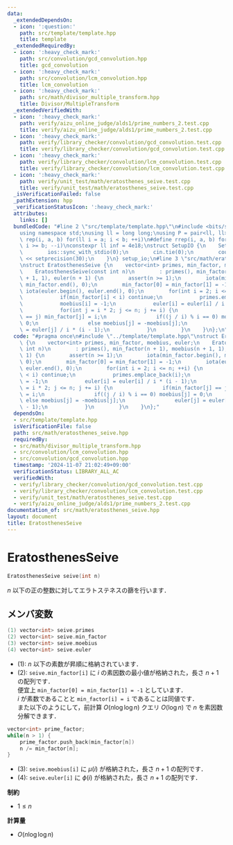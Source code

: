 ```yaml
---
data:
  _extendedDependsOn:
  - icon: ':question:'
    path: src/template/template.hpp
    title: template
  _extendedRequiredBy:
  - icon: ':heavy_check_mark:'
    path: src/convolution/gcd_convolution.hpp
    title: gcd_convolution
  - icon: ':heavy_check_mark:'
    path: src/convolution/lcm_convolution.hpp
    title: lcm_convolution
  - icon: ':heavy_check_mark:'
    path: src/math/divisor_multiple_transform.hpp
    title: Divisor/MultipleTransform
  _extendedVerifiedWith:
  - icon: ':heavy_check_mark:'
    path: verify/aizu_online_judge/alds1/prime_numbers_2.test.cpp
    title: verify/aizu_online_judge/alds1/prime_numbers_2.test.cpp
  - icon: ':heavy_check_mark:'
    path: verify/library_checker/convolution/gcd_convolution.test.cpp
    title: verify/library_checker/convolution/gcd_convolution.test.cpp
  - icon: ':heavy_check_mark:'
    path: verify/library_checker/convolution/lcm_convolution.test.cpp
    title: verify/library_checker/convolution/lcm_convolution.test.cpp
  - icon: ':heavy_check_mark:'
    path: verify/unit_test/math/eratosthenes_seive.test.cpp
    title: verify/unit_test/math/eratosthenes_seive.test.cpp
  _isVerificationFailed: false
  _pathExtension: hpp
  _verificationStatusIcon: ':heavy_check_mark:'
  attributes:
    links: []
  bundledCode: "#line 2 \"src/template/template.hpp\"\n#include <bits/stdc++.h>\n\
    using namespace std;\nusing ll = long long;\nusing P = pair<ll, ll>;\n#define\
    \ rep(i, a, b) for(ll i = a; i < b; ++i)\n#define rrep(i, a, b) for(ll i = a;\
    \ i >= b; --i)\nconstexpr ll inf = 4e18;\nstruct SetupIO {\n    SetupIO() {\n\
    \        ios::sync_with_stdio(0);\n        cin.tie(0);\n        cout << fixed\
    \ << setprecision(30);\n    }\n} setup_io;\n#line 3 \"src/math/eratosthenes_seive.hpp\"\
    \nstruct EratosthenesSeive {\n    vector<int> primes, min_factor, moebius, euler;\n\
    \    EratosthenesSeive(const int n)\n        : primes(), min_factor(n + 1), moebius(n\
    \ + 1, 1), euler(n + 1) {\n        assert(n >= 1);\n        iota(min_factor.begin(),\
    \ min_factor.end(), 0);\n        min_factor[0] = min_factor[1] = -1;\n       \
    \ iota(euler.begin(), euler.end(), 0);\n        for(int i = 2; i <= n; ++i) {\n\
    \            if(min_factor[i] < i) continue;\n            primes.emplace_back(i);\n\
    \            moebius[i] = -1;\n            euler[i] = euler[i] / i * (i - 1);\n\
    \            for(int j = i * 2; j <= n; j += i) {\n                if(min_factor[j]\
    \ == j) min_factor[j] = i;\n                if((j / i) % i == 0) moebius[j] =\
    \ 0;\n                else moebius[j] = -moebius[j];\n                euler[j]\
    \ = euler[j] / i * (i - 1);\n            }\n        }\n    }\n};\n"
  code: "#pragma once\n#include \"../template/template.hpp\"\nstruct EratosthenesSeive\
    \ {\n    vector<int> primes, min_factor, moebius, euler;\n    EratosthenesSeive(const\
    \ int n)\n        : primes(), min_factor(n + 1), moebius(n + 1, 1), euler(n +\
    \ 1) {\n        assert(n >= 1);\n        iota(min_factor.begin(), min_factor.end(),\
    \ 0);\n        min_factor[0] = min_factor[1] = -1;\n        iota(euler.begin(),\
    \ euler.end(), 0);\n        for(int i = 2; i <= n; ++i) {\n            if(min_factor[i]\
    \ < i) continue;\n            primes.emplace_back(i);\n            moebius[i]\
    \ = -1;\n            euler[i] = euler[i] / i * (i - 1);\n            for(int j\
    \ = i * 2; j <= n; j += i) {\n                if(min_factor[j] == j) min_factor[j]\
    \ = i;\n                if((j / i) % i == 0) moebius[j] = 0;\n               \
    \ else moebius[j] = -moebius[j];\n                euler[j] = euler[j] / i * (i\
    \ - 1);\n            }\n        }\n    }\n};"
  dependsOn:
  - src/template/template.hpp
  isVerificationFile: false
  path: src/math/eratosthenes_seive.hpp
  requiredBy:
  - src/math/divisor_multiple_transform.hpp
  - src/convolution/lcm_convolution.hpp
  - src/convolution/gcd_convolution.hpp
  timestamp: '2024-11-07 21:02:49+09:00'
  verificationStatus: LIBRARY_ALL_AC
  verifiedWith:
  - verify/library_checker/convolution/gcd_convolution.test.cpp
  - verify/library_checker/convolution/lcm_convolution.test.cpp
  - verify/unit_test/math/eratosthenes_seive.test.cpp
  - verify/aizu_online_judge/alds1/prime_numbers_2.test.cpp
documentation_of: src/math/eratosthenes_seive.hpp
layout: document
title: EratosthenesSeive
---
```


# EratosthenesSeive

```cpp
EratosthenesSeive seive(int n)
```

$n$ 以下の正の整数に対してエラトステネスの篩を行います．

## メンバ変数

```cpp
(1) vector<int> seive.primes
(2) vector<int> seive.min_factor
(3) vector<int> seive.moebius
(4) vector<int> seive.euler
```

- (1): $n$ 以下の素数が昇順に格納されています．
- (2): `seive.min_factor[i]` に $i$ の素因数の最小値が格納された，長さ $n + 1$ の配列です．<br>
便宜上 `min_factor[0] = min_factor[1] = -1` としています．<br>
$i$ が素数であることと `min_factor[i] = i` であることは同値です．<br>
また以下のようにして，前計算 $O(n \log \log n)$ クエリ $O(\log n)$ で $n$ を素因数分解できます．

```cpp
vector<int> prime_factor;
while(n > 1) {
    prime_factor.push_back(min_factor[n])
    n /= min_factor[n];
}
```

- (3): `seive.moebius[i]` に $\mu(i)$ が格納された，長さ $n + 1$ の配列です．
- (4): `seive.euler[i]` に $\phi(i)$ が格納された，長さ $n + 1$ の配列です．

**制約**

- $1 \leq n$

**計算量**

- $O(n \log \log n)$